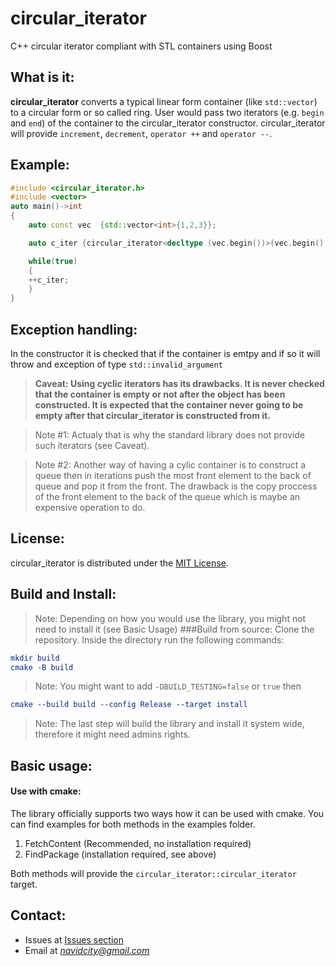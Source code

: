 # circular_iterator
C++ circular iterator compliant with STL containers using Boost

## What is it:
**circular_iterator** converts a typical linear form container (like `std::vector`) to a circular form or so called ring. User would pass two iterators (e.g. `begin` and `end`) of the container to the circular_iterator constructor. circular_iterator will provide `increment`, `decrement`, `operator ++` and `operator --`.
## Example:
```c++
#include <circular_iterator.h>
#include <vector>
auto main()->int
{
    auto const vec  {std::vector<int>{1,2,3}};

    auto c_iter {circular_iterator<decltype (vec.begin())>(vec.begin(), vec.end())};

    while(true)
    {
	++c_iter;
    }
}
```
## Exception handling:
In the constructor it is checked that if the container is emtpy and if so it will throw and exception of type `std::invalid_argument`
>**Caveat: Using cyclic iterators has its drawbacks. It is never checked that the container is empty or not after the object has been constructed. It is expected that the container never going to be empty after that circular_iterator is constructed from it.**

>Note #1: Actualy that is why the standard library does not provide such iterators (see Caveat).

>Note #2: Another way of having a cylic container is to construct a queue then in iterations push the most front element to the back of queue and pop it from the front. The drawback is the copy proccess of the front element to the back of the queue which is maybe an expensive operation to do.
## License:
circular_iterator is distributed under the [MIT License](https://github.com/navidcity/circular_iterator/blob/main/LICENSE).
## Build and Install:
>Note: Depending on how you would use the library, you might not need to install it (see Basic Usage)
###Build from source:
Clone the repository. Inside the directory run the following commands:
```cmake
mkdir build
cmake -B build
```
>Note: You might want to add
>   `-DBUILD_TESTING=false` or `true`
then
```cmake
cmake --build build --config Release --target install
```
>Note: The last step will build the library and install it system wide, therefore it might need admins rights.

## Basic usage:
#### Use with cmake:
The library officially supports two ways how it can be used with cmake. You can find examples for both methods in the examples folder.
1. FetchContent (Recommended, no installation required)
2. FindPackage (installation required, see above)

Both methods will provide the `circular_iterator::circular_iterator` target.
## Contact:
- Issues at [Issues section](https://github.com/navidcity/circular_iterator/issues)
- Email at *navidcity@gmail.com*
